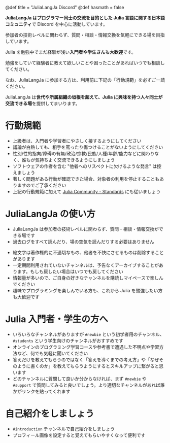 @def title = "JuliaLangJa Discord"
@def hasmath = false

**JuliaLangJa はプログラマー同士の交流を目的とした Julia 言語に関する日本語コミュニティ**で Discord を中心に活動しています。

参加者の技術レベルに関わらず、質問・相談・情報交換を気軽にできる場を目指しています。

Julia を勉強中でまだ経験が浅い**入門者や学生さんも大歓迎**です。

勉強をしていて経験者に教えて欲しいことや困ったことがあればいつでも相談してください。

なお、JuliaLangJa に参加する方は、利用前に下記の「行動規範」を必ずご一読ください。

JuliaLangJa は**世代や所属組織の垣根を超えて、Julia に興味を持つ人々同士が交流できる場**を提供してまいります。

# 行動規範

- 上級者は、入門者や学習者にやさしく接するようにしてください
- 議論が白熱しても、相手を罵ったり傷つけることがないようにしてください
- 性別/性的指向/障碍の有無/政治/宗教/民族/人種/年齢/能力などに関わりなく、誰もが気持ちよく交流できるようにしましょう
- ソフトウェアの作者を含む "他者へのリスペクトに欠けるような発言" は控えましょう
- 著しく問題がある行動が確認できた場合、対象者の利用を停止することもありますのでご了承ください
- 上記の行動規範に加えて [Julia Community - Standards](https://julialang.org/community/standards/) にも従いましょう

# JuliaLangJa の使い方

- JuliaLangJa は参加者の技術レベルに関わらず、質問・相談・情報交換ができる場です
- 過去ログをすべて読んだり、場の空気を読んだりする必要はありません
<!-- - チャンネルの作成も絵文字の追加も、誰でも自由に行ってください。許可は不要です -->
- 絵文字は著作権的に不適切なもの、他者を不快にさせるものは削除することがあります
- 一定期間利用されていないチャンネルは、予告なくアーカイブすることがあります。もしも戻したい場合はいつでも戻してください
- 情報量が多いので、ご自身の好きなチャンネルを購読しマイペースで楽しんでください
- 趣味でプログラミングを楽しんでいる方も、これから Julia を勉強したい方も大歓迎です

# Julia 入門者・学生の方へ

- いろいろなチャンネルがありますが `#newbie` という初学者用のチャンネル、 `#students` という学生向けのチャンネルがおすすめです
- オンラインのプログラミング学習コースや参考書で遭遇した不明点や学習方法など、何でも気軽に聞いてください
- 答えだけを教えてもらうのではなく「答えを導くまでの考え方」や「なぜそのように書くのか」を教えてもらうようにするとスキルアップに繋がると思います
- どのチャンネルに質問して良いか分からなければ、まず `#newbie` や `#support` で質問してみると良いでしょう。より適切なチャンネルがあれば誰かがリンクを貼ってくれます

# 自己紹介をしましょう

- `#introduction` チャンネルで自己紹介をしましょう
- プロフィール画像を設定すると覚えてもらいやすくなって便利です

